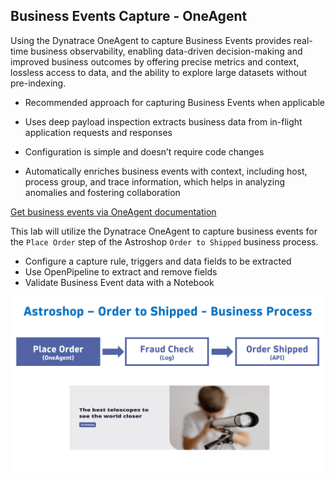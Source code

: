 ## Business Events Capture - OneAgent

Using the Dynatrace OneAgent to capture Business Events provides real-time business observability, enabling data-driven decision-making and improved business outcomes by offering precise metrics and context, lossless access to data, and the ability to explore large datasets without pre-indexing.

* Recommended approach for capturing Business Events when applicable

* Uses deep payload inspection extracts business data from in-flight application requests and responses

* Configuration is simple and doesn’t require code changes

* Automatically enriches business events with context, including host, process group, and trace information, which helps in analyzing anomalies and fostering collaboration

[Get business events via OneAgent documentation](https://docs.dynatrace.com/docs/shortlink/ba-business-events-capturing#report-business-event-oneagent)

This lab will utilize the Dynatrace OneAgent to capture business events for the `Place Order` step of the Astroshop `Order to Shipped` business process.

* Configure a capture rule, triggers and data fields to be extracted
* Use OpenPipeline to extract and remove fields
* Validate Business Event data with a Notebook

![FlowStepOne](../../assets/images/02_bizevents_oneagent_flow.png)